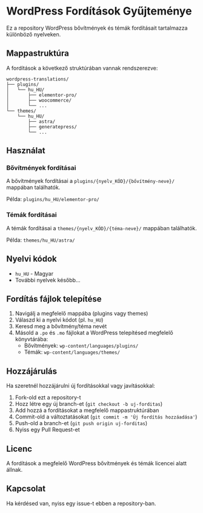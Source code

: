 # WordPress Fordítások Gyűjteménye

Ez a repository WordPress bővítmények és témák fordításait tartalmazza különböző nyelveken.

## Mappastruktúra

A fordítások a következő struktúrában vannak rendszerezve:

```
wordpress-translations/
├── plugins/
│   └── hu_HU/
│       ├── elementor-pro/
│       ├── woocommerce/
│       └── ...
└── themes/
    └── hu_HU/
        ├── astra/
        ├── generatepress/
        └── ...
```

## Használat

### Bővítmények fordításai

A bővítmények fordításai a `plugins/{nyelv_KÓD}/{bővítmény-neve}/` mappában találhatók.

Példa: `plugins/hu_HU/elementor-pro/`

### Témák fordításai

A témák fordításai a `themes/{nyelv_KÓD}/{téma-neve}/` mappában találhatók.

Példa: `themes/hu_HU/astra/`

## Nyelvi kódok

- `hu_HU` - Magyar
- További nyelvek később...

## Fordítás fájlok telepítése

1. Navigálj a megfelelő mappába (plugins vagy themes)
2. Válaszd ki a nyelvi kódot (pl. `hu_HU`)
3. Keresd meg a bővítmény/téma nevét
4. Másold a `.po` és `.mo` fájlokat a WordPress telepítésed megfelelő könyvtárába:
   - Bővítmények: `wp-content/languages/plugins/`
   - Témák: `wp-content/languages/themes/`

## Hozzájárulás

Ha szeretnél hozzájárulni új fordításokkal vagy javításokkal:

1. Fork-old ezt a repository-t
2. Hozz létre egy új branch-et (`git checkout -b uj-forditas`)
3. Add hozzá a fordításokat a megfelelő mappastruktúrában
4. Commit-old a változtatásokat (`git commit -m 'Új fordítás hozzáadása'`)
5. Push-old a branch-et (`git push origin uj-forditas`)
6. Nyiss egy Pull Request-et

## Licenc

A fordítások a megfelelő WordPress bővítmények és témák licencei alatt állnak.

## Kapcsolat

Ha kérdésed van, nyiss egy issue-t ebben a repository-ban.

